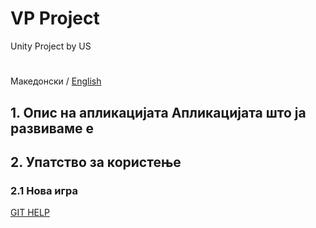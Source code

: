 # VP Project
Unity Project by US
#
Македонски / [English](http://google.com)
## 1. Опис на апликацијата Апликацијата што ја развиваме е 

## 2. Упатство за користењe

### 2.1 Нова игра

[GIT HELP](https://guides.github.com/features/mastering-markdown/?fbclid=IwAR0H_y0yWrkFOth_9Cj5rZkDCbgjEsDKJylI2Mmqyg_LdlFZ0dfs1I6CSco)
